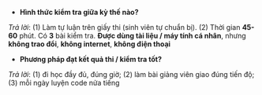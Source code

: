 * **Hình thức kiểm tra giữa kỳ thế nào?**

_Trả lời_: (1) Làm tự luận trên giấy thi (sinh viên tự chuẩn bị). (2) Thời gian **45-60** phút. Có **3** bài kiểm tra. **Được dùng tài liệu / máy tính cá nhân**, nhưng **không trao đổi**, **không internet**, **không điện thoại**

* **Phương pháp đạt kết quả thi / kiểm tra tốt?**

_Trả lời_: (1) đi học đầy đủ, đúng giờ; (2) làm bài giảng viên giao đúng tiến độ; (3) mỗi ngày luyện code nửa tiếng
